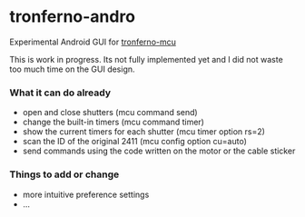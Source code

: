 # tronferno-andro
Experimental Android GUI for [tronferno-mcu](https://github.com/zwiebert/tronferno-mcu)

This is work in progress.  Its not fully implemented yet and I did not waste too much time on the GUI design.


### What it can do already

* open and close shutters  (mcu command send)
* change the built-in timers (mcu command timer)
* show the current timers for each shutter (mcu timer option rs=2)
* scan the ID of the original 2411 (mcu config option cu=auto)
* send commands using the code written on the motor or the cable sticker

### Things to add or change 

* more intuitive preference settings
* ...
